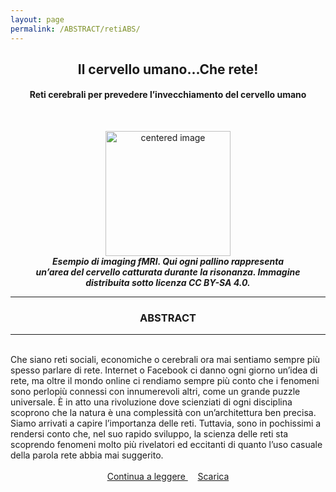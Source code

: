 ```yaml
---
layout: page
permalink: /ABSTRACT/retiABS/
---
```

<link rel="stylesheet" href="https://maxcdn.bootstrapcdn.com/font-awesome/4.7.0/css/font-awesome.min.css">

<center>
 <h2>Il cervello umano...Che rete! </h2>
 <h4>Reti cerebrali per prevedere l’invecchiamento del cervello umano</h4>
 <br> </center>

<section>
 <figure>
<center>
    <img src="/perugia/ImmaginiAbstract/retiABS.png" alt="centered image" style="max-width:100%"
    height="auto" width="200" class="responsive" >
</center>
<center>
<figcaption>  <b><em>Esempio di imaging fMRI. Qui ogni pallino rappresenta un’area del cervello catturata durante la risonanza. Immagine distribuita sotto licenza CC BY-SA 4.0.</em></b> </figcaption>
</center>
</figure>
 <section>

<hr>
 <section>
 <center> <h3> ABSTRACT </h3> </center>
 <hr>
 <br>Che siano reti sociali, economiche o cerebrali ora mai sentiamo sempre più spesso parlare di rete. Internet o Facebook ci danno ogni giorno un’idea di rete, ma oltre il mondo online ci rendiamo sempre più conto che i fenomeni sono perlopiù connessi con innumerevoli altri, come un grande puzzle universale. È in atto una rivoluzione dove scienziati di ogni disciplina scoprono che la natura è una complessità con un’architettura ben precisa. Siamo arrivati a capire l’importanza delle reti. Tuttavia, sono in pochissimi a rendersi conto che, nel suo rapido sviluppo, la scienza delle reti sta scoprendo fenomeni molto più rivelatori ed eccitanti di quanto l’uso casuale della parola rete abbia mai suggerito.<br><br>

 <center>
<a href="/perugia/ArticoliHTML/reti/"> Continua a leggere </a> &nbsp; &nbsp;
<a href="/perugia/DOWNLOADSINGLE/retineuraliSINGLE.pdf"> Scarica </a>
</center>
